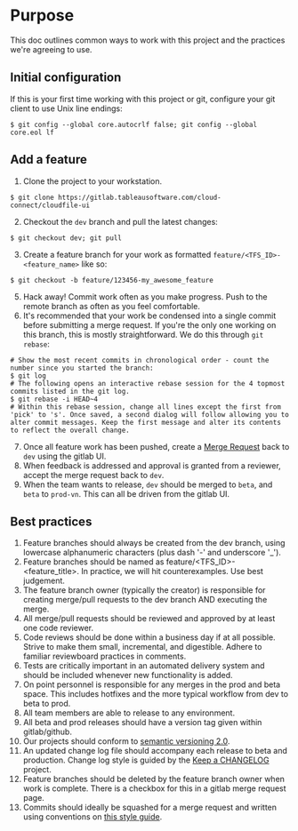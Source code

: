 # Purpose
This doc outlines common ways to work with this project and the practices we're agreeing to use.

## Initial configuration
If this is your first time working with this project or git, configure your git client to use Unix line endings:
```
$ git config --global core.autocrlf false; git config --global core.eol lf
```

## Add a feature
1. Clone the project to your workstation.
```
$ git clone https://gitlab.tableausoftware.com/cloud-connect/cloudfile-ui
```

2. Checkout the `dev` branch and pull the latest changes:
```
$ git checkout dev; git pull
```

3. Create a feature branch for your work as formatted `feature/<TFS_ID>-<feature_name>` like so:
```
$ git checkout -b feature/123456-my_awesome_feature
```

5. Hack away! Commit work often as you make progress. Push to the remote branch as often as you feel comfortable.
6. It's recommended that your work be condensed into a single commit before submitting a merge request. If you're the only one working on this branch, this is mostly straightforward. We do this through `git rebase`:
```
# Show the most recent commits in chronological order - count the number since you started the branch:
$ git log
# The following opens an interactive rebase session for the 4 topmost commits listed in the git log.
$ git rebase -i HEAD~4
# Within this rebase session, change all lines except the first from 'pick' to 's'. Once saved, a second dialog will follow allowing you to alter commit messages. Keep the first message and alter its contents to reflect the overall change.
```

7. Once all feature work has been pushed, create a [Merge Request](https://gitlab.tableausoftware.com/cloud-connect/cloudfile-ui/merge_requests/new) back to `dev` using the gitlab UI.
8. When feedback is addressed and approval is granted from a reviewer, accept the merge request  back to `dev`.
9. When the team wants to release, `dev` should be merged to `beta`, and `beta` to `prod-vn`. This can all be driven from the gitlab UI.

## Best practices
1. Feature branches should always be created from the dev branch, using lowercase alphanumeric characters (plus dash '-' and underscore '_').
2. Feature branches should be named as feature/<TFS_ID>-<feature_title>. In practice, we will hit counterexamples. Use best judgement.
3. The feature branch owner (typically the creator) is responsible for creating merge/pull requests to the dev branch AND executing the merge.
4. All merge/pull requests should be reviewed and approved by at least one code reviewer.
5. Code reviews should be done within a business day if at all possible. Strive to make them small, incremental, and digestible. Adhere to familiar reviewboard practices in comments.
6. Tests are critically important in an automated delivery system and should be included whenever new functionality is added.
7. On point personnel is responsible for any merges in the prod and beta space. This includes hotfixes and the more typical workflow from dev to beta to prod.
8. All team members are able to release to any environment.
9. All beta and prod releases should have a version tag given within gitlab/github.
10. Our projects should conform to [semantic versioning 2.0](http://semver.org/spec/v2.0.0.html).
11. An updated change log file should accompany each release to beta and production. Change log style is guided by the [Keep a CHANGELOG](http://keepachangelog.com/en/0.3.0/) project.
12. Feature branches should be deleted by the feature branch owner when work is complete. There is a checkbox for this in a gitlab merge request page.
13. Commits should ideally be squashed for a merge request and written using conventions on [this style guide](https://chris.beams.io/posts/git-commit/).
